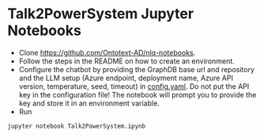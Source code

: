 # Talk2PowerSystem Jupyter Notebooks

- Clone https://github.com/Ontotext-AD/nlq-notebooks.
- Follow the steps in the README on how to create an environment.
- Configure the chatbot by providing the GraphDB base url and repository and the LLM setup (Azure endpoint, deployment name, Azure API version, temperature, seed, timeout) in [config.yaml](config.yaml). Do not put the API key in the configuration file! The notebook will prompt you to provide the key and store it in an environment variable.
- Run
```
jupyter notebook Talk2PowerSystem.ipynb
```
